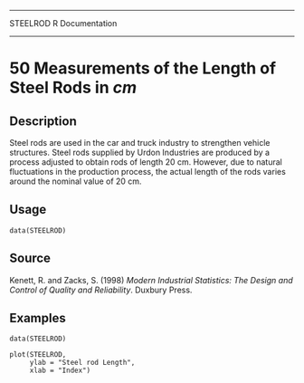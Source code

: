   ---------- -----------------
  STEELROD   R Documentation
  ---------- -----------------

50 Measurements of the Length of Steel Rods in *cm*
===================================================

Description
-----------

Steel rods are used in the car and truck industry to strengthen vehicle
structures. Steel rods supplied by Urdon Industries are produced by a
process adjusted to obtain rods of length 20 cm. However, due to natural
fluctuations in the production process, the actual length of the rods
varies around the nominal value of 20 cm.

Usage
-----

    data(STEELROD)

Source
------

Kenett, R. and Zacks, S. (1998) *Modern Industrial Statistics: The
Design and Control of Quality and Reliability*. Duxbury Press.

Examples
--------

    data(STEELROD)

    plot(STEELROD,       
         ylab = "Steel rod Length", 
         xlab = "Index") 
